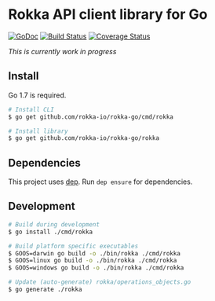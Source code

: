 # Rokka API client library for Go

[![GoDoc](https://godoc.org/github.com/rokka-io/rokka-go?status.svg)](https://godoc.org/github.com/rokka-io/rokka-go)
[![Build Status](https://travis-ci.org/rokka-io/rokka-go.svg?branch=master)](https://travis-ci.org/rokka-io/rokka-go)
[![Coverage Status](https://coveralls.io/repos/github/rokka-io/rokka-go/badge.svg?branch=master)](https://coveralls.io/github/rokka-io/rokka-go?branch=master)

*This is currently work in progress*

## Install

Go 1.7 is required.

```sh
# Install CLI
$ go get github.com/rokka-io/rokka-go/cmd/rokka

# Install library
$ go get github.com/rokka-io/rokka-go/rokka
```

## Dependencies

This project uses [dep](https://github.com/golang/dep). Run `dep ensure` for dependencies.

## Development

```sh
# Build during development
$ go install ./cmd/rokka

# Build platform specific executables
$ GOOS=darwin go build -o ./bin/rokka ./cmd/rokka
$ GOOS=linux go build -o ./bin/rokka ./cmd/rokka
$ GOOS=windows go build -o ./bin/rokka ./cmd/rokka

# Update (auto-generate) rokka/operations_objects.go
$ go generate ./rokka
```